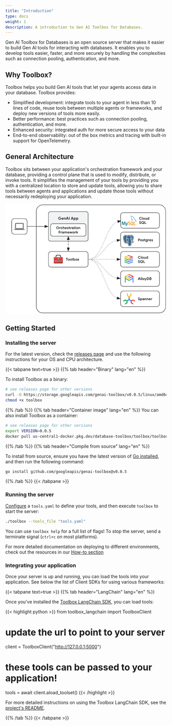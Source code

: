 ```yaml
---
title: "Introduction"
type: docs
weight: 1
description: A introduction to Gen AI Toolbox for Databases.
---
```


Gen AI Toolbox for Databases is an open source server that makes it easier to
build Gen AI tools for interacting with databases. It enables you to develop
tools easier, faster, and more securely by handling the complexities such as
connection pooling, authentication, and more.

##  Why Toolbox?

Toolbox helps you build Gen AI tools that let your agents access data in your
database. Toolbox provides:
- Simplified development: integrate tools to your agent in less than 10 lines of
  code, reuse tools between multiple agents or frameworks, and deploy new
  versions of tools more easily.
- Better performance: best practices such as connection pooling,
  authentication, and more.
- Enhanced security: integrated auth for more secure access to your data
- End-to-end observability: out of the box metrics and tracing with built-in
  support for OpenTelemetry.


## General Architecture

Toolbox sits between your application's orchestration framework and your
database, providing a control plane that is used to modify, distribute, or
invoke tools. It simplifies the management of your tools by providing you with a
centralized location to store and update tools, allowing you to share tools
between agents and applications and update those tools without necessarily
redeploying your application.

![architecture](./architecture.png)

## Getting Started

### Installing the server
For the latest version, check the [releases page][releases] and use the
following instructions for your OS and CPU architecture.

[releases]: https://github.com/googleapis/genai-toolbox/releases

{{< tabpane text=true >}}
{{% tab header="Binary" lang="en" %}}

To install Toolbox as a binary:

```sh
# see releases page for other versions
curl -O https://storage.googleapis.com/genai-toolbox/v0.0.5/linux/amd64/toolbox
chmod +x toolbox
```

{{% /tab %}}
{{% tab header="Container image" lang="en" %}}
You can also install Toolbox as a container:

```sh
# see releases page for other versions
export VERSION=0.0.5
docker pull us-central1-docker.pkg.dev/database-toolbox/toolbox/toolbox:$VERSION
```

{{% /tab %}}
{{% tab header="Compile from source" lang="en" %}}

To install from source, ensure you have the latest version of
[Go installed](https://go.dev/doc/install), and then run the following command:

```sh
go install github.com/googleapis/genai-toolbox@v0.0.5
```

{{% /tab %}}
{{< /tabpane >}}

### Running the server

[Configure](../configure.md) a `tools.yaml` to define your tools, and then
execute `toolbox` to start the server:

```sh
./toolbox --tools_file "tools.yaml"
```

You can use `toolbox help` for a full list of flags! To stop the server, send a
terminate signal (`ctrl+c` on most platforms).

For more detailed documentation on deploying to different environments, check
out the resources in our [How-to section](../how-to/_index.md)

### Integrating your application

Once your server is up and running, you can load the tools into your
application. See below the list of Client SDKs for using various frameworks:

{{< tabpane text=true >}}
{{% tab header="LangChain" lang="en" %}}

Once you've installed the [Toolbox LangChain
SDK](https://github.com/googleapis/genai-toolbox-langchain-python), you can load
tools:

{{< highlight python >}}
from toolbox_langchain import ToolboxClient

# update the url to point to your server
client = ToolboxClient("http://127.0.0.1:5000")

# these tools can be passed to your application! 
tools = await client.aload_toolset()
{{< /highlight >}}

For more detailed instructions on using the Toolbox LangChain SDK, see the
[project's README](https://github.com/googleapis/genai-toolbox-langchain-python/blob/main/README.md).

{{% /tab %}}
{{< /tabpane >}}


